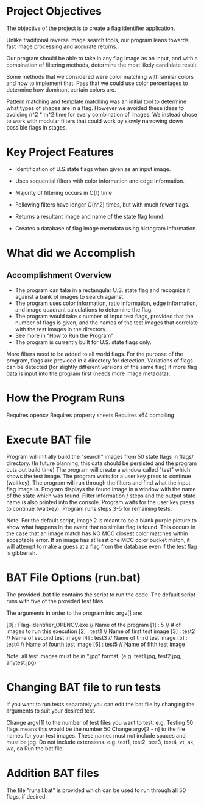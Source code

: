 # Project Objectives
The objective of the project is to create a flag identifier application.

Unlike traditional reverse image search tools, our program leans towards fast image processing and accurate returns.

Our program should be able to take in any flag image as an input, and with a combination of filtering methods, determine the most likely candidate result.

Some methods that we considered were color matching with similar colors and how to implement that. Pass that we could use color percentages to determine how dominant certain colors are.

Pattern matching and template matching was an initial tool to determine what types of shapes are in a flag. However we avoided these ideas to avoiding n^2 * m^2 time for every combination of images. We instead chose to work with modular filters that could work by slowly narrowing down possible flags in stages.
 
# Key Project Features
- Identification of U.S.state flags when given as an input image.

- Uses sequential filters with color information and edge information.

- Majority of filtering occurs in O(1) time

- Following filters have longer O(n^2) times, but with much fewer flags.

- Returns a resultant image and name of the state flag found.

- Creates a database of flag image metadata using histogram information.

# What did we Accomplish
## Accomplishment Overview
- The program can take in a rectangular U.S. state flag and recognize it against a bank of images to search against.
- The program uses color information, ratio information, edge information, and image quadrant calculations to determine the flag.
- The program would take x number of input test flags, provided that the number of flags is given, and the names of the test images that correlate with the test images in the directory.
- See more in "How to Run the Program"
- The program is currently built for U.S. state flags only.

More filters need to be added to all world flags. For the purpose of the program, flags are provided in a directory for detection. Variations of flags can be detected (for slightly different versions of the same flag) if more flag data is input into the program first (needs more image metadata).

# How the Program Runs
Requires opencv
Requires property sheets
Requires x64 compiling

# Execute BAT file
Program will initially build the "search" images from 50 state flags in flags/ directory. (In future planning, this data should be persisted and the program cuts out build time)
The program will create a window called "test" which shows the test image.
The program waits for a user key press to continue (waitkey).
The program will run through the filters and find what the input flag image is.
Program displays the found image in a window with the name of the state which was found.
Filter information / steps and the output state name is also printed into the console.
Program waits for the user key press to continue (waitkey).
Program runs steps 3-5 for remaining tests.

Note: For the default script, image 2 is meant to be a blank purple picture to show what happens in the event that no similar flag is found. This occurs in the case that an image match has NO MCC closest color matches within acceptable error. If an image has at least one MCC color bucket match, it will attempt to make a guess at a flag from the database even if the test flag is gibberish.

# BAT File Options (run.bat)
The provided .bat file contains the script to run the code. The default script runs with five of the provided test files.

The arguments in order to the program into argv[] are:

[0] : Flag-Identifier_OPENCV.exe		// Name of the program
[1] : 5						// # of images to run this execution
[2] : test1					// Name of first test image
[3] : test2					// Name of second test image
[4] : test3					// Name of third test image
[5] : test4					// Name of fourth test image
[6] : test5					// Name of fifth test image

Note: all test images must be in “.jpg” format. (e.g. test1.jpg, test2.jpg, anytest.jpg)

# Changing BAT file to run tests
If you want to run tests separately you can edit the bat file by changing the arguments to suit your desired test.

Change argv[1] to the number of test files you want to test.
e.g. Testing 50 flags means this would be the number 50
Change argv[2 - n] to the file names for your test images. These names must not include spaces and must be jpg. Do not include extensions.
e.g. test1, test2, test3, test4, vt, ak, wa, ca
Run the bat file

# Addition BAT files
The file "runall.bat" is provided which can be used to run through all 50 flags, if desired.
